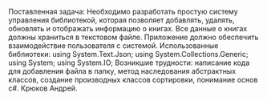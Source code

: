 Поставленная задача: Необходимо разработать простую систему управления библиотекой, которая позволяет добавлять, удалять, обновлять и отображать информацию о книгах. Все данные о книгах должны храниться в текстовом файле. Приложение должно обеспечить взаимодействие пользователя с системой. Использованные библиотеки: using System.Text.Json; using System.Collections.Generic; using System; using System.IO; Возникшие трудности: написание кода для добавления файла в папку, метод наследования абстрактных классов, создание производных классов сортировки, понимание основ c#. Крюков Андрей.
